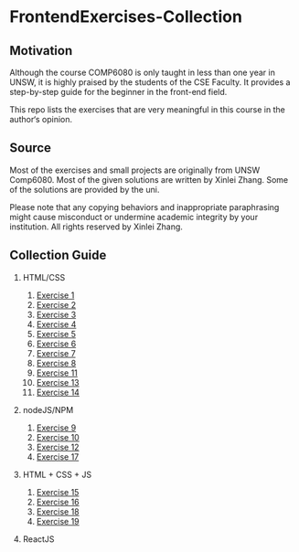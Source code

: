 # FrontendExercises-Collection

## Motivation
Although the course COMP6080 is only taught in less than one year in UNSW, it is highly praised by the students of the CSE Faculty. It provides a step-by-step guide for the beginner in the front-end field.

This repo lists the exercises that are very meaningful in this course in the author‘s opinion. 

## Source
Most of the exercises and small projects are originally from UNSW Comp6080. Most of the given solutions are written by Xinlei Zhang. Some of the solutions are provided by the uni.

Please note that any copying behaviors and inappropriate paraphrasing might cause misconduct or undermine academic integrity by your institution. All rights reserved by Xinlei Zhang.

## Collection Guide

1. HTML/CSS
   1. [Exercise 1](https://github.com/zxl010128/Comp6080-FrontendExercises-Collection/tree/main/Exercise1)
   2. [Exercise 2](https://github.com/zxl010128/Comp6080-FrontendExercises-Collection/tree/main/Exercise2)
   3. [Exercise 3](https://github.com/zxl010128/Comp6080-FrontendExercises-Collection/tree/main/Exercise3)
   4. [Exercise 4](https://github.com/zxl010128/Comp6080-FrontendExercises-Collection/tree/main/Exercise4)
   5. [Exercise 5](https://github.com/zxl010128/Comp6080-FrontendExercises-Collection/tree/main/Exercise5)
   6. [Exercise 6](https://github.com/zxl010128/Comp6080-FrontendExercises-Collection/tree/main/Exercise6)
   7. [Exercise 7](https://github.com/zxl010128/Comp6080-FrontendExercises-Collection/tree/main/Exercise7)
   8. [Exercise 8](https://github.com/zxl010128/Comp6080-FrontendExercises-Collection/tree/main/Exercise8)
   9. [Exercise 11](https://github.com/zxl010128/Comp6080-FrontendExercises-Collection/tree/main/Exercise11)
   10. [Exercise 13](https://github.com/zxl010128/Comp6080-FrontendExercises-Collection/tree/main/Exercise13)
   11. [Exercise 14](https://github.com/zxl010128/Comp6080-FrontendExercises-Collection/tree/main/Exercise14)

2. nodeJS/NPM
   1. [Exercise 9](https://github.com/zxl010128/Comp6080-FrontendExercises-Collection/tree/main/Exercise9)
   2. [Exercise 10](https://github.com/zxl010128/Comp6080-FrontendExercises-Collection/tree/main/Exercise10)
   3. [Exercise 12](https://github.com/zxl010128/Comp6080-FrontendExercises-Collection/tree/main/Exercise12)
   4. [Exercise 17](https://github.com/zxl010128/Comp6080-FrontendExercises-Collection/tree/main/Exercise17)

3. HTML + CSS + JS
   1. [Exercise 15](https://github.com/zxl010128/Comp6080-FrontendExercises-Collection/tree/main/Exercise15)
   2. [Exercise 16](https://github.com/zxl010128/Comp6080-FrontendExercises-Collection/tree/main/Exercise16)
   3. [Exercise 18](https://github.com/zxl010128/Comp6080-FrontendExercises-Collection/tree/main/Exercise18)
   4. [Exercise 19](https://github.com/zxl010128/Comp6080-FrontendExercises-Collection/tree/main/Exercise19)

4. ReactJS
